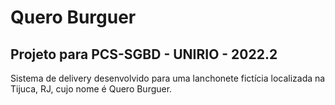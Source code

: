 # Quero Burguer
## Projeto para PCS-SGBD - UNIRIO - 2022.2
Sistema de delivery desenvolvido para uma lanchonete fictícia localizada na Tijuca, RJ, cujo nome é Quero Burguer.
